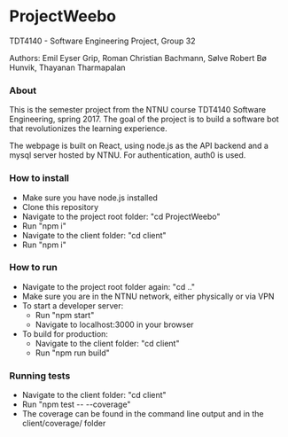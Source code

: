 # ProjectWeebo
TDT4140 - Software Engineering Project, Group 32

Authors: Emil Eyser Grip, Roman Christian Bachmann, Sølve Robert Bø Hunvik, Thayanan Tharmapalan

### About

This is the semester project from the NTNU course TDT4140 Software Engineering, spring 2017. The goal of the project is to build a software bot that revolutionizes the learning experience.

The webpage is built on React, using node.js as the API backend and a mysql server hosted by NTNU. For authentication, auth0 is used.

### How to install

- Make sure you have node.js installed
- Clone this repository
- Navigate to the project root folder: "cd ProjectWeebo"
- Run "npm i"
- Navigate to the client folder: "cd client"
- Run "npm i"

### How to run

- Navigate to the project root folder again: "cd .."
- Make sure you are in the NTNU network, either physically or via VPN
- To start a developer server:
  - Run "npm start"
  - Navigate to localhost:3000 in your browser
- To build for production:
  - Navigate to the client folder: "cd client"
  - Run "npm run build"

### Running tests
- Navigate to the client folder: "cd client"
- Run "npm test -- --coverage"
- The coverage can be found in the command line output and in the client/coverage/ folder
